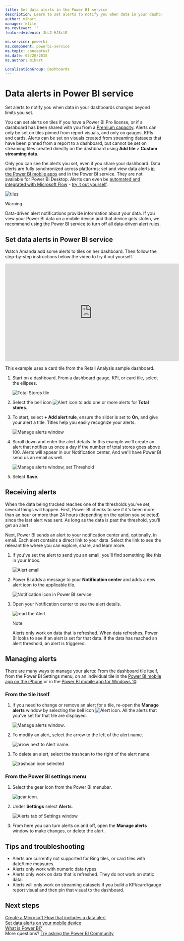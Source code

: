 ```yaml
---
title: Set data alerts in the Power BI service
description: Learn to set alerts to notify you when data in your dashboards changes beyond limits you set in Microsoft Power BI service.
author: mihart
manager: kfile
ms.reviewer: ''
featuredvideoid: JbL2-HJ8clE

ms.service: powerbi
ms.component: powerbi-service
ms.topic: conceptual
ms.date: 02/28/2018
ms.author: mihart

LocalizationGroup: Dashboards
---
```

# Data alerts in Power BI service
Set alerts to notify you when data in your dashboards changes beyond limits you set. 

You can set alerts on tiles if you have a Power BI Pro license, or if a dashboard has been shared with you from a [Premium capacity](service-premium.md). Alerts can only be set on tiles pinned from report visuals, and only on gauges, KPIs and cards. Alerts can be set on visuals created from streaming datasets that have been pinned from a report to a dashboard, but cannot be set on streaming tiles created directly on the dashboard using **Add tile** > **Custom streaming data**. 

Only you can see the alerts you set, even if you share your dashboard. Data alerts are fully synchronized across platforms; set and view data alerts [in the Power BI mobile apps](mobile-set-data-alerts-in-the-mobile-apps.md) and in the Power BI service. They are not available for Power BI Desktop. Alerts can even be [automated and integrated with Microsoft Flow](https://flow.microsoft.com) - [try it out yourself](service-flow-integration.md).

![tiles](media/service-set-data-alerts/powerbi-alert-types-new.png)

> [!WARNING]
> Data-driven alert notifications provide information about your data. If you view your Power BI data on a mobile device and that device gets stolen, we recommend using the Power BI service to turn off all data-driven alert rules.
> 
> 

## Set data alerts in Power BI service
Watch Amanda add some alerts to tiles on her dashboard. Then follow the step-by-step instructions below the video to try it out yourself.

<iframe width="560" height="315" src="https://www.youtube.com/embed/JbL2-HJ8clE" frameborder="0" allowfullscreen></iframe>

This example uses a card tile from the Retail Analysis sample dashboard.

1. Start on a dashboard. From a dashboard gauge, KPI, or card tile, select the ellipses.
   
   ![Total Stores tile](media/service-set-data-alerts/powerbi-card.png)
2. Select the bell icon ![Alert icon](media/service-set-data-alerts/power-bi-bell-icon.png) to add one or more alerts for **Total stores**.
   
1. To start, select **+ Add alert rule**, ensure the slider is set to **On**, and give your alert a title. Titles help you easily recognize your alerts.
   
   ![Manage alerts window](media/service-set-data-alerts/powerbi-alert-title.png)
4. Scroll down and enter the alert details.  In this example we'll create an alert that notifies us once a day if the number of total stores goes above 100. Alerts will appear in our Notification center. And we'll have Power BI send us an email as well.
   
   ![Manage alerts window, set Threshold](media/service-set-data-alerts/power-bi-set-alert-details.png)
5. Select **Save**.

## Receiving alerts
When the data being tracked reaches one of the thresholds you've set, several things will happen. First, Power BI checks to see if it's been more than an hour or more than 24 hours (depending on the option you selected) since the last alert was sent. As long as the data is past the threshold, you'll get an alert.

Next, Power BI sends an alert to your notification center and, optionally, in email. Each alert contains a direct link to your data. Select the link to see the relevant tile where you can explore, share, and learn more.  

1. If you've set the alert to send you an email, you'll find something like this in your Inbox.
   
   ![Alert email](media/service-set-data-alerts/powerbi-alerts-email.png)
2. Power BI adds a message to your **Notification center** and adds a new alert icon to the applicable tile.
   
   ![Notification icon in Power BI service](media/service-set-data-alerts/powerbi-alert-notifications.png)
3. Open your Notification center to see the alert details.
   
    ![read the Alert](media/service-set-data-alerts/powerbi-alert-notfication.png)
   
   > [!NOTE]
   > Alerts only work on data that is refreshed. When data refreshes, Power BI looks to see if an alert is set for that data. If the data has reached an alert threshold, an alert is triggered.
   > 
   > 

## Managing alerts
There are many ways to manage your alerts: From the dashboard tile itself, from the Power BI Settings menu, on an individual tile in the [Power BI mobile app on the iPhone](mobile-set-data-alerts-in-the-mobile-apps.md) or in the [Power BI mobile app for Windows 10](mobile-set-data-alerts-in-the-mobile-apps.md).

### From the tile itself
1. If you need to change or remove an alert for a tile, re-open the **Manage alerts** window by selecting the bell icon ![Alert icon](media/service-set-data-alerts/power-bi-bell-icon.png). All the alerts that you've set for that tile are displayed.
   
    ![Manage alerts window](media/service-set-data-alerts/powerbi-see-alerts.png).
2. To modify an alert, select the arrow to the left of the alert name.
   
    ![arrow next to Alert name](media/service-set-data-alerts/powerbi-see-alerts-arrow.png).
3. To delete an alert, select the trashcan to the right of the alert name.
   
      ![trashcan icon selected](media/service-set-data-alerts/powerbi-see-alerts-delete.png)

### From the Power BI settings menu
1. Select the gear icon from the Power BI menubar.
   
    ![gear icon](media/service-set-data-alerts/powerbi-gear-icon.png).
2. Under **Settings** select **Alerts**.
   
    ![Alerts tab of Settings window](media/service-set-data-alerts/powerbi-alert-settings.png)
3. From here you can turn alerts on and off, open the **Manage alerts** window to make changes, or delete the alert.

## Tips and troubleshooting
* Alerts are currently not supported for Bing tiles, or card tiles with date/time measures.
* Alerts only work with numeric data types.
* Alerts only work on data that is refreshed. They do not work on static data.
* Alerts will only work on streaming datasets if you build a KPI/card/gauge report visual and then pin that visual to the dashboard.

## Next steps
[Create a Microsoft Flow that includes a data alert](service-flow-integration.md)    
[Set data alerts on your mobile device](mobile-set-data-alerts-in-the-mobile-apps.md)    
[What is Power BI?](power-bi-overview.md)    
More questions? [Try asking the Power BI Community](http://community.powerbi.com/)

